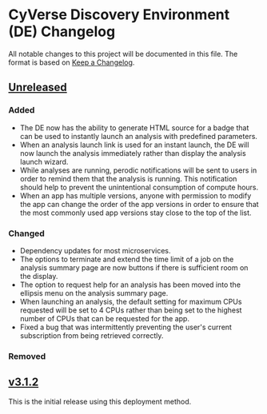 # CyVerse Discovery Environment (DE) Changelog

All notable changes to this project will be documented in this file. The format is based on [Keep a Changelog][1].

## [Unreleased]

### Added

- The DE now has the ability to generate HTML source for a badge that can be used to instantly launch an analysis with
  predefined parameters.
- When an analysis launch link is used for an instant launch, the DE will now launch the analysis immediately rather
  than display the analysis launch wizard.
- While analyses are running, perodic notifications will be sent to users in order to remind them that the analysis is
  running. This notification should help to prevent the unintentional consumption of compute hours.
- When an app has multiple versions, anyone with permission to modify the app can change the order of the app versions
  in order to ensure that the most commonly used app versions stay close to the top of the list.

### Changed

- Dependency updates for most microservices.
- The options to terminate and extend the time limit of a job on the analysis summary page are now buttons if there is
  sufficient room on the display.
- The option to request help for an analysis has been moved into the ellipsis menu on the analysis summary page.
- When launching an analysis, the default setting for maximum CPUs requested will be set to 4 CPUs rather than being set
  to the highest number of CPUs that can be requested for the app.
- Fixed a bug that was intermittently preventing the user's current subscription from being retrieved correctly.

### Removed

## [v3.1.2]

This is the initial release using this deployment method.

[Unreleased]: https://github.com/cyverse-de/de-releases/compare/v3.1.2...HEAD
[v3.1.2]: https://github.com/cyverse-de/de-releases/compare/v0.0.7...v3.1.2
[1]: https://keepachangelog.com/en/1.1.0/
